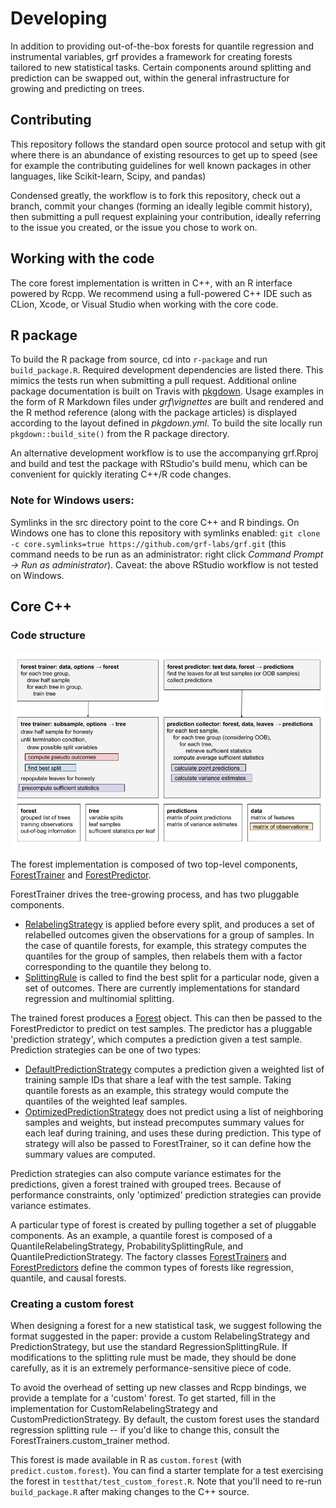 # Developing

In addition to providing out-of-the-box forests for quantile regression and instrumental variables, grf provides a framework for creating forests tailored to new statistical tasks. Certain components around splitting and prediction can be swapped out, within the general infrastructure for growing and predicting on trees.

## Contributing

This repository follows the standard open source protocol and setup with git where there is an abundance of existing resources to get up to speed (see for example the
contributing guidelines for well known packages in other languages, like Scikit-learn, Scipy, and pandas)

Condensed greatly, the workflow is to fork this repository, check out a branch, commit your changes (forming an ideally legible commit history),
then submitting a pull request explaining your contribution, ideally referring to the issue you created, or the issue you chose to work on.

## Working with the code

The core forest implementation is written in C++, with an R interface powered by Rcpp. We recommend using a full-powered C++ IDE such as CLion, Xcode, or Visual Studio when working with the core code.

## R package

To build the R package from source, cd into `r-package` and run `build_package.R`. Required development dependencies are listed there. This mimics the tests run when submitting a pull request. Additional online package documentation is built on Travis with [pkgdown](https://pkgdown.r-lib.org/). Usage examples in the form of R Markdown files under _grf\vignettes_ are built and rendered and the R method reference (along with the package articles) is displayed according to the layout defined in _pkgdown.yml_. To build the site locally run `pkgdown::build_site()` from the R package directory.

An alternative development workflow is to use the accompanying grf.Rproj and build and test the package with RStudio's build menu, which can be convenient
for quickly iterating C++/R code changes.

### Note for Windows users:

Symlinks in the src directory point to the core C++ and R bindings. On Windows one has to clone this repository with symlinks enabled: `git clone -c core.symlinks=true https://github.com/grf-labs/grf.git` (this command needs to be run as an administrator: right click _Command Prompt -> Run as administrator_). Caveat: the above RStudio workflow is not tested on Windows.

## Core C++

### Code structure

![GRF Architecture Diagram](https://raw.githubusercontent.com/grf-labs/grf/master/diagrams/arch_diagram.png)

The forest implementation is composed of two top-level components, [ForestTrainer](https://github.com/grf-labs/grf/blob/master/core/src/forest/ForestTrainer.h) and [ForestPredictor](https://github.com/grf-labs/grf/blob/master/core/src/forest/ForestPredictor.h).

ForestTrainer drives the tree-growing process, and has two pluggable components.
* [RelabelingStrategy](https://github.com/grf-labs/grf/blob/master/core/src/relabeling/RelabelingStrategy.h) is applied before every split, and produces a set of relabelled outcomes given the observations for a group of samples. In the case of quantile forests, for example, this strategy computes the quantiles for the group of samples, then relabels them with a factor corresponding to the quantile they belong to.
* [SplittingRule](https://github.com/grf-labs/grf/blob/master/core/src/splitting/SplittingRule.h) is called to find the best split for a particular node, given a set of outcomes. There are currently implementations for standard regression and multinomial splitting.

The trained forest produces a [Forest](https://github.com/grf-labs/grf/blob/master/core/src/forest/Forest.h) object. This can then be passed to the ForestPredictor to predict on test samples. The predictor has a pluggable 'prediction strategy', which computes a prediction given a test sample. Prediction strategies can be one of two types:
* [DefaultPredictionStrategy](https://github.com/grf-labs/grf/blob/master/core/src/prediction/DefaultPredictionStrategy.h) computes a prediction given a weighted list of training sample IDs that share a leaf with the test sample. Taking quantile forests as an example, this strategy would compute the quantiles of the weighted leaf samples.
* [OptimizedPredictionStrategy](https://github.com/grf-labs/grf/blob/master/core/src/prediction/OptimizedPredictionStrategy.h) does not predict using a list of neighboring samples and weights, but instead precomputes summary values for each leaf during training, and uses these during prediction. This type of strategy will also be passed to ForestTrainer, so it can define how the summary values are computed.

Prediction strategies can also compute variance estimates for the predictions, given a forest trained with grouped trees. Because of performance constraints, only 'optimized' prediction strategies can provide variance estimates.

A particular type of forest is created by pulling together a set of pluggable components. As an example, a quantile forest is composed of a QuantileRelabelingStrategy, ProbabilitySplittingRule, and QuantilePredictionStrategy.
The factory classes [ForestTrainers](https://github.com/grf-labs/grf/blob/master/core/src/forest/ForestTrainers.h) and [ForestPredictors](https://github.com/grf-labs/grf/blob/master/core/src/forest/ForestPredictors.h) define the common types of forests like regression, quantile, and causal forests.

### Creating a custom forest

When designing a forest for a new statistical task, we suggest following the format suggested in the paper: provide a custom RelabelingStrategy and PredictionStrategy, but use the standard RegressionSplittingRule. If modifications to the splitting rule must be made, they should be done carefully, as it is an extremely performance-sensitive piece of code.

To avoid the overhead of setting up new classes and Rcpp bindings, we provide a template for a 'custom' forest. To get started, fill in the implementation for CustomRelabelingStrategy and CustomPredictionStrategy. By default, the custom forest uses the standard regression splitting rule -- if you'd like to change this, consult the ForestTrainers.custom_trainer method.

This forest is made available in R as `custom.forest` (with `predict.custom.forest`). You can find a starter template for a test exercising the forest in `testthat/test_custom_forest.R`. Note that you'll need to re-run `build_package.R` after making changes to the C++ source.
